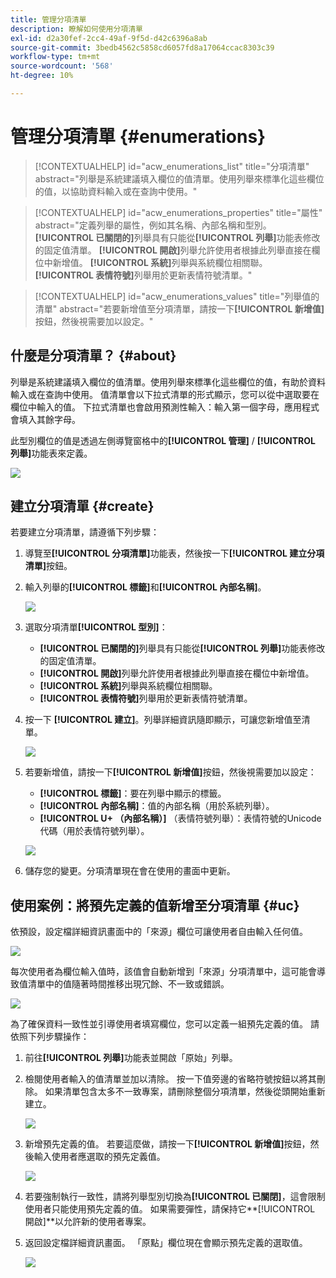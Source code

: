 ```yaml
---
title: 管理分項清單
description: 瞭解如何使用分項清單
exl-id: d2a30fef-2cc4-49af-9f5d-d42c6396a8ab
source-git-commit: 3bedb4562c5858cd6057fd8a17064ccac8303c39
workflow-type: tm+mt
source-wordcount: '568'
ht-degree: 10%

---
```


# 管理分項清單 {#enumerations}

>[!CONTEXTUALHELP]
>id="acw_enumerations_list"
>title="分項清單"
>abstract="列舉是系統建議填入欄位的值清單。使用列舉來標準化這些欄位的值，以協助資料輸入或在查詢中使用。"

>[!CONTEXTUALHELP]
>id="acw_enumerations_properties"
>title="屬性"
>abstract="定義列舉的屬性，例如其名稱、內部名稱和型別。 **[!UICONTROL 已關閉的]**&#x200B;列舉具有只能從&#x200B;**[!UICONTROL 列舉]**&#x200B;功能表修改的固定值清單。 **[!UICONTROL 開啟]**&#x200B;列舉允許使用者根據此列舉直接在欄位中新增值。 **[!UICONTROL 系統]**&#x200B;列舉與系統欄位相關聯。 **[!UICONTROL 表情符號]**&#x200B;列舉用於更新表情符號清單。"

>[!CONTEXTUALHELP]
>id="acw_enumerations_values"
>title="列舉值的清單"
>abstract="若要新增值至分項清單，請按一下&#x200B;**[!UICONTROL 新增值]**&#x200B;按鈕，然後視需要加以設定。"

## 什麼是分項清單？ {#about}

列舉是系統建議填入欄位的值清單。使用列舉來標準化這些欄位的值，有助於資料輸入或在查詢中使用。 值清單會以下拉式清單的形式顯示，您可以從中選取要在欄位中輸入的值。 下拉式清單也會啟用預測性輸入：輸入第一個字母，應用程式會填入其餘字母。

此型別欄位的值是透過左側導覽窗格中的&#x200B;**[!UICONTROL 管理]** / **[!UICONTROL 列舉]**&#x200B;功能表來定義。

![](assets/enumeration-list.png)

## 建立分項清單 {#create}

若要建立分項清單，請遵循下列步驟：

1. 導覽至&#x200B;**[!UICONTROL 分項清單]**&#x200B;功能表，然後按一下&#x200B;**[!UICONTROL 建立分項清單]**&#x200B;按鈕。

1. 輸入列舉的&#x200B;**[!UICONTROL 標籤]**&#x200B;和&#x200B;**[!UICONTROL 內部名稱]**。

   ![](assets/enumeration-create.png)

1. 選取分項清單&#x200B;**[!UICONTROL 型別]**：

   * **[!UICONTROL 已關閉的]**&#x200B;列舉具有只能從&#x200B;**[!UICONTROL 列舉]**&#x200B;功能表修改的固定值清單。
   * **[!UICONTROL 開啟]**&#x200B;列舉允許使用者根據此列舉直接在欄位中新增值。
   * **[!UICONTROL 系統]**&#x200B;列舉與系統欄位相關聯。
   * **[!UICONTROL 表情符號]**&#x200B;列舉用於更新表情符號清單。

1. 按一下 **[!UICONTROL 建立]**。列舉詳細資訊隨即顯示，可讓您新增值至清單。

   ![](assets/enumeration-details.png)

1. 若要新增值，請按一下&#x200B;**[!UICONTROL 新增值]**&#x200B;按鈕，然後視需要加以設定：

   * **[!UICONTROL 標籤]**：要在列舉中顯示的標籤。
   * **[!UICONTROL 內部名稱]**：值的內部名稱（用於系統列舉）。
   * **[!UICONTROL U+ （內部名稱）]** （表情符號列舉）：表情符號的Unicode代碼（用於表情符號列舉）。

   ![](assets/enumeration-emoticon.png)

1. 儲存您的變更。分項清單現在會在使用的畫面中更新。

## 使用案例：將預先定義的值新增至分項清單 {#uc}

依預設，設定檔詳細資訊畫面中的「來源」欄位可讓使用者自由輸入任何值。

![](assets/enumeration-uc-profile.png)

每次使用者為欄位輸入值時，該值會自動新增到「來源」分項清單中，這可能會導致值清單中的值隨著時間推移出現冗餘、不一致或錯誤。

![](assets/enumeration-uc-choice.png)

為了確保資料一致性並引導使用者填寫欄位，您可以定義一組預先定義的值。 請依照下列步驟操作：

1. 前往&#x200B;**[!UICONTROL 列舉]**&#x200B;功能表並開啟「原始」列舉。

2. 檢閱使用者輸入的值清單並加以清除。 按一下值旁邊的省略符號按鈕以將其刪除。 如果清單包含太多不一致專案，請刪除整個分項清單，然後從頭開始重新建立。

   ![](assets/enumeration-uc-clean.png)

3. 新增預先定義的值。 若要這麼做，請按一下&#x200B;**[!UICONTROL 新增值]**&#x200B;按鈕，然後輸入使用者應選取的預先定義值。

   ![](assets/enumeration-uc-create.png)

4. 若要強制執行一致性，請將列舉型別切換為&#x200B;**[!UICONTROL 已關閉]**，這會限制使用者只能使用預先定義的值。
如果需要彈性，請保持它**[!UICONTROL 開啟]**&#x200B;以允許新的使用者專案。

5. 返回設定檔詳細資訊畫面。 「原點」欄位現在會顯示預先定義的選取值。

   ![](assets/enumeration-uc-populated.png)
